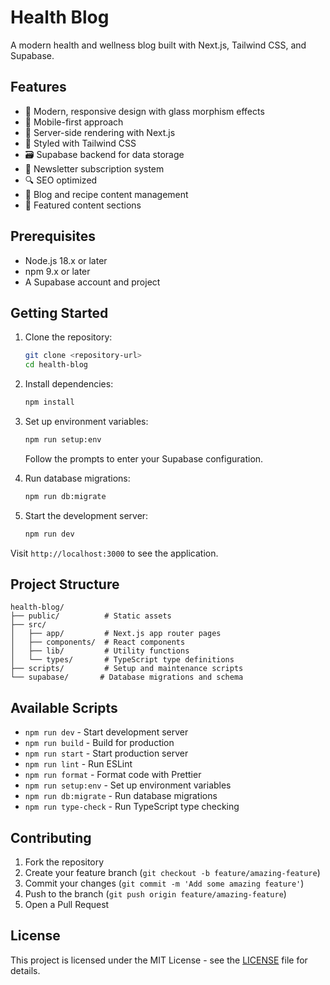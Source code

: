 # Health Blog

A modern health and wellness blog built with Next.js, Tailwind CSS, and Supabase.

## Features

- 🎨 Modern, responsive design with glass morphism effects
- 📱 Mobile-first approach
- 🚀 Server-side rendering with Next.js
- 💅 Styled with Tailwind CSS
- 🗃️ Supabase backend for data storage
- 📧 Newsletter subscription system
- 🔍 SEO optimized
- 📝 Blog and recipe content management
- 🎯 Featured content sections

## Prerequisites

- Node.js 18.x or later
- npm 9.x or later
- A Supabase account and project

## Getting Started

1. Clone the repository:

   ```bash
   git clone <repository-url>
   cd health-blog
   ```

2. Install dependencies:

   ```bash
   npm install
   ```

3. Set up environment variables:

   ```bash
   npm run setup:env
   ```

   Follow the prompts to enter your Supabase configuration.

4. Run database migrations:

   ```bash
   npm run db:migrate
   ```

5. Start the development server:
   ```bash
   npm run dev
   ```

Visit `http://localhost:3000` to see the application.

## Project Structure

```
health-blog/
├── public/          # Static assets
├── src/
│   ├── app/         # Next.js app router pages
│   ├── components/  # React components
│   ├── lib/         # Utility functions
│   └── types/       # TypeScript type definitions
├── scripts/         # Setup and maintenance scripts
└── supabase/       # Database migrations and schema
```

## Available Scripts

- `npm run dev` - Start development server
- `npm run build` - Build for production
- `npm run start` - Start production server
- `npm run lint` - Run ESLint
- `npm run format` - Format code with Prettier
- `npm run setup:env` - Set up environment variables
- `npm run db:migrate` - Run database migrations
- `npm run type-check` - Run TypeScript type checking

## Contributing

1. Fork the repository
2. Create your feature branch (`git checkout -b feature/amazing-feature`)
3. Commit your changes (`git commit -m 'Add some amazing feature'`)
4. Push to the branch (`git push origin feature/amazing-feature`)
5. Open a Pull Request

## License

This project is licensed under the MIT License - see the [LICENSE](LICENSE) file for details.
